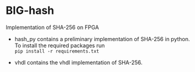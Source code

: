 # BIG-hash
Implementation of SHA-256 on FPGA

- hash_py contains a preliminary implementation of SHA-256 in python. To install the required packages run  
``pip install -r requirements.txt``

- vhdl contains the vhdl implementation of SHA-256.
